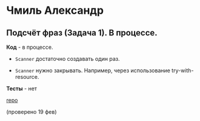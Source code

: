 # Чмиль Александр

## Подсчёт фраз (Задача 1). В процессе.

**Код** - в процессе.

- `Scanner` достаточно создавать один раз.

- `Scanner` нужно закрывать. Например, через использование try-with-resource.

**Тесты** - нет

[repo](https://bitbucket.org/chmil_oop/lab1)

(проверено 19 фев)
